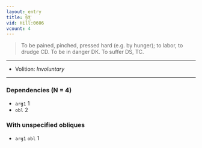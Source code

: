 ```yaml
---
layout: entry
title: ཉེན་
vid: Hill:0606
vcount: 4
---
```

> To be pained, pinched, pressed hard (e\.g\. by hunger); to labor, to drudge CD\. To be in danger DK\. To suffer DS, TC\.

---
* Volition: _Involuntary_

---

### Dependencies (N = 4)
* `arg1` 1
* `obl` 2


### With unspecified obliques
* `arg1` `obl` 1
